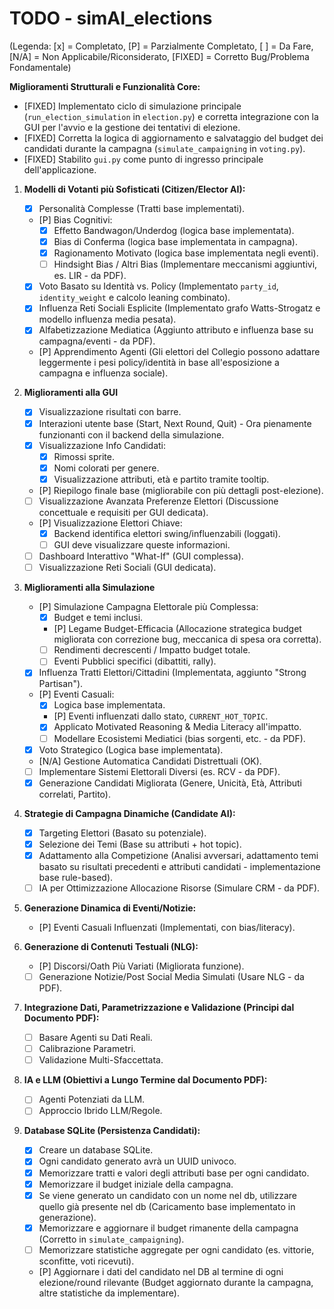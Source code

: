# TODO - simAI_elections

(Legenda: [x] = Completato, [P] = Parzialmente Completato, [ ] = Da Fare, [N/A] = Non Applicabile/Riconsiderato, [FIXED] = Corretto Bug/Problema Fondamentale)

**Miglioramenti Strutturali e Funzionalità Core:**
* [FIXED] Implementato ciclo di simulazione principale (`run_election_simulation` in `election.py`) e corretta integrazione con la GUI per l'avvio e la gestione dei tentativi di elezione.
* [FIXED] Corretta la logica di aggiornamento e salvataggio del budget dei candidati durante la campagna (`simulate_campaigning` in `voting.py`).
* [FIXED] Stabilito `gui.py` come punto di ingresso principale dell'applicazione.

1.  **Modelli di Votanti più Sofisticati (Citizen/Elector AI):**
    * [x] Personalità Complesse (Tratti base implementati).
    * [P] Bias Cognitivi:
        * [x] Effetto Bandwagon/Underdog (logica base implementata).
        * [x] Bias di Conferma (logica base implementata in campagna).
        * [x] Ragionamento Motivato (logica base implementata negli eventi).
        * [ ] Hindsight Bias / Altri Bias (Implementare meccanismi aggiuntivi, es. LIR - da PDF).
    * [x] Voto Basato su Identità vs. Policy (Implementato `party_id`, `identity_weight` e calcolo leaning combinato).
    * [x] Influenza Reti Sociali Esplicite (Implementato grafo Watts-Strogatz e modello influenza media pesata).
    * [x] Alfabetizzazione Mediatica (Aggiunto attributo e influenza base su campagna/eventi - da PDF).
    * [P] Apprendimento Agenti (Gli elettori del Collegio possono adattare leggermente i pesi policy/identità in base all'esposizione a campagna e influenza sociale).

2.  **Miglioramenti alla GUI**
    * [x] Visualizzazione risultati con barre.
    * [x] Interazioni utente base (Start, Next Round, Quit) - Ora pienamente funzionanti con il backend della simulazione.
    * [x] Visualizzazione Info Candidati:
        * [x] Rimossi sprite.
        * [x] Nomi colorati per genere.
        * [x] Visualizzazione attributi, età e partito tramite tooltip.
    * [P] Riepilogo finale base (migliorabile con più dettagli post-elezione).
    * [ ] Visualizzazione Avanzata Preferenze Elettori (Discussione concettuale e requisiti per GUI dedicata).
    * [P] Visualizzazione Elettori Chiave:
        * [x] Backend identifica elettori swing/influenzabili (loggati).
        * [ ] GUI deve visualizzare queste informazioni.
    * [ ] Dashboard Interattivo "What-If" (GUI complessa).
    * [ ] Visualizzazione Reti Sociali (GUI dedicata).

3.  **Miglioramenti alla Simulazione**
    * [P] Simulazione Campagna Elettorale più Complessa:
        * [x] Budget e temi inclusi.
        * [P] Legame Budget-Efficacia (Allocazione strategica budget migliorata con correzione bug, meccanica di spesa ora corretta).
        * [ ] Rendimenti decrescenti / Impatto budget totale.
        * [ ] Eventi Pubblici specifici (dibattiti, rally).
    * [x] Influenza Tratti Elettori/Cittadini (Implementata, aggiunto "Strong Partisan").
    * [P] Eventi Casuali:
        * [x] Logica base implementata.
        * [P] Eventi influenzati dallo stato, `CURRENT_HOT_TOPIC`.
        * [x] Applicato Motivated Reasoning & Media Literacy all'impatto.
        * [ ] Modellare Ecosistemi Mediatici (bias sorgenti, etc. - da PDF).
    * [x] Voto Strategico (Logica base implementata).
    * [N/A] Gestione Automatica Candidati Distrettuali (OK).
    * [ ] Implementare Sistemi Elettorali Diversi (es. RCV - da PDF).
    * [x] Generazione Candidati Migliorata (Genere, Unicità, Età, Attributi correlati, Partito).

4.  **Strategie di Campagna Dinamiche (Candidate AI):**
    * [x] Targeting Elettori (Basato su potenziale).
    * [x] Selezione dei Temi (Base su attributi + hot topic).
    * [x] Adattamento alla Competizione (Analisi avversari, adattamento temi basato su risultati precedenti e attributi candidati - implementazione base rule-based).
    * [ ] IA per Ottimizzazione Allocazione Risorse (Simulare CRM - da PDF).

5.  **Generazione Dinamica di Eventi/Notizie:**
    * [P] Eventi Casuali Influenzati (Implementati, con bias/literacy).

6.  **Generazione di Contenuti Testuali (NLG):**
    * [P] Discorsi/Oath Più Variati (Migliorata funzione).
    * [ ] Generazione Notizie/Post Social Media Simulati (Usare NLG - da PDF).

7.  **Integrazione Dati, Parametrizzazione e Validazione (Principi dal Documento PDF):**
    * [ ] Basare Agenti su Dati Reali.
    * [ ] Calibrazione Parametri.
    * [ ] Validazione Multi-Sfaccettata.

8.  **IA e LLM (Obiettivi a Lungo Termine dal Documento PDF):**
    * [ ] Agenti Potenziati da LLM.
    * [ ] Approccio Ibrido LLM/Regole.

9.  **Database SQLite (Persistenza Candidati):**
    * [x] Creare un database SQLite.
    * [x] Ogni candidato generato avrà un UUID univoco.
    * [x] Memorizzare tratti e valori degli attributi base per ogni candidato.
    * [x] Memorizzare il budget iniziale della campagna.
    * [x] Se viene generato un candidato con un nome nel db, utilizzare quello già presente nel db (Caricamento base implementato in generazione).
    * [x] Memorizzare e aggiornare il budget rimanente della campagna (Corretto in `simulate_campaigning`).
    * [ ] Memorizzare statistiche aggregate per ogni candidato (es. vittorie, sconfitte, voti ricevuti).
    * [P] Aggiornare i dati del candidato nel DB al termine di ogni elezione/round rilevante (Budget aggiornato durante la campagna, altre statistiche da implementare).